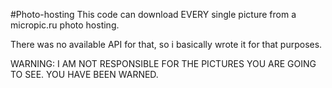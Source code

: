 #Photo-hosting
This code can download EVERY single picture from a micropic.ru photo hosting.

There was no available API for that, so i basically wrote it for that purposes.

WARNING: I AM NOT RESPONSIBLE FOR THE PICTURES YOU ARE GOING TO SEE. YOU HAVE BEEN WARNED.
